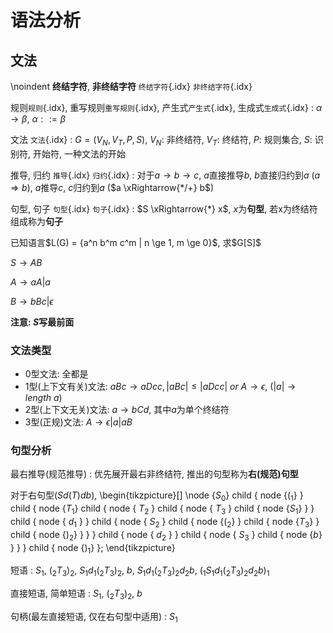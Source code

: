 <!--
  vi: ft=pandoc.markdown:nowrap
-->

# 语法分析

## 文法

\noindent
**终结字符**, **非终结字符** `终结字符`{.idx} `非终结字符`{.idx}

规则`规则`{.idx}, 重写规则`重写规则`{.idx}, 产生式`产生式`{.idx}, 生成式`生成式`{.idx}
: $\alpha \rightarrow \beta$, $\alpha ::= \beta$

文法 `文法`{.idx}
: $G=(V_N, V_T, P, S)$,
$V_N$: 非终结符, $V_T$: 终结符, $P$: 规则集合, $S$: 识别符, 开始符, 一种文法的开始


推导, 归约 `推导`{.idx} `归约`{.idx}
: 对于$a \rightarrow b \rightarrow c$, $a$直接推导$b$, $b$直接归约到$a$ ($a \Rightarrow b$), $a$推导$c$, $c$归约到$a$ ($a \xRightarrow{*/+} b$)

句型, 句子 `句型`{.idx} `句子`{.idx}
: $S \xRightarrow{*} x$, $x$为**句型**, 若x为终结符组成称为**句子**

<div class="example">
已知语言$L(G) = {a^n b^m c^m | n \ge 1, m \ge 0}$, 求$G[S]$

$S \rightarrow AB$

$A \rightarrow aA | a$

$B \rightarrow bBc | \epsilon$

**注意: $S$写最前面**
</div>

### 文法类型

* 0型文法: 全都是
* 1型(上下文有关)文法: $aBc \rightarrow aDcc, |aBc| \le |aDcc|\ or\ A \rightarrow \epsilon$, ($|a| \rightarrow length\ a$)
* 2型(上下文无关)文法: $a \rightarrow bCd$, 其中$a$为单个终结符
* 3型(正规)文法: $A \rightarrow \epsilon | a | aB$

### 句型分析

最右推导(规范推导)
: 优先展开最右非终结符, 推出的句型称为**右(规范)句型**

对于右句型$(Sd(T)db)$,
\begin{tikzpicture}[]
  \node {$S_0$}
    child { node {$(_1$} }
    child { node {$T_1$}
        child { node { $T_2$ }
        child { node { $T_3$ } child { node {$S_1$} } }
            child { node { $d_1$ } }
            child { node { $S_2$ }
                child { node {$(_2$} }
                child { node {$T_3$} }
                child { node {$)_2$} }
            }
        }
        child { node { $d_2$ } }
        child { node { $S_3$ } child { node {$b$} } }
    }
    child { node {$)_1$} };
\end{tikzpicture}

短语
: $S_1$, $(_2 T_3 )_2$, $S_1 d_1 (_2 T_3 )_2$, $b$, $S_1 d_1 (_2 T_3 )_2 d_2 b$, $(_1 S_1 d_1 (_2 T_3 )_2 d_2 b )_1$

直接短语, 简单短语
: $S_1$, $(_2 T_3 )_2$, $b$

句柄(最左直接短语, 仅在右句型中适用)
: $S_1$
